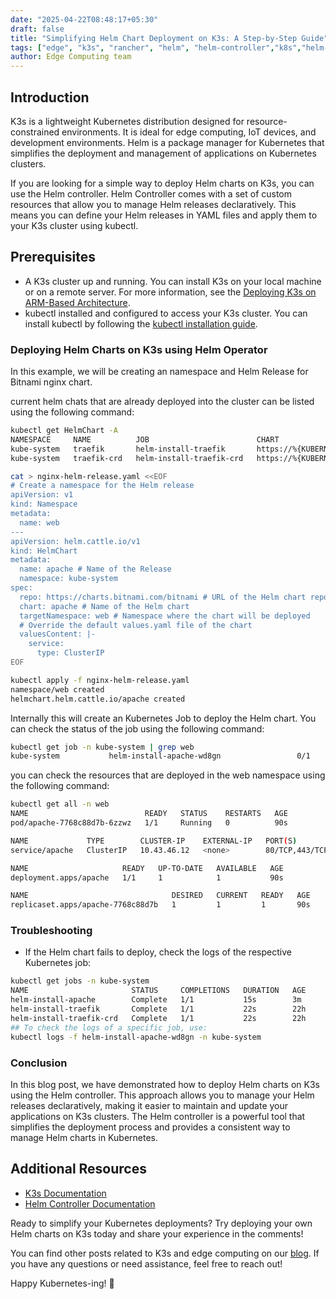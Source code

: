 ```yaml
---
date: "2025-04-22T08:48:17+05:30"
draft: false
title: "Simplifying Helm Chart Deployment on K3s: A Step-by-Step Guide"
tags: ["edge", "k3s", "rancher", "helm", "helm-controller","k8s","helm-charts","kubernetes"]
author: Edge Computing team
---
```


## Introduction

K3s is a lightweight Kubernetes distribution designed for resource-constrained environments. It is ideal for edge computing, IoT devices, and development environments. Helm is a package manager for Kubernetes that simplifies the deployment and management of applications on Kubernetes clusters.

If you are looking for a simple way to deploy Helm charts on K3s, you can use the Helm controller.
Helm Controller comes with a set of custom resources that allow you to manage Helm releases declaratively. This means you can define your Helm releases in YAML files and apply them to your K3s cluster using kubectl.

## Prerequisites

- A K3s cluster up and running. You can install K3s on your local machine or on a remote server. For more information, see the [Deploying K3s on ARM-Based Architecture](https://blog.avidhara.cloud/posts/edge/running-k3s-arm/).
- kubectl installed and configured to access your K3s cluster. You can install kubectl by following the [kubectl installation guide](https://kubernetes.io/docs/tasks/tools/install-kubectl/).

### Deploying Helm Charts on K3s using Helm Operator

In this example, we will be creating an namespace and Helm Release for Bitnami nginx chart.

current helm chats that are already deployed into the cluster can be listed using the following command:

```bash
kubectl get HelmChart -A
NAMESPACE     NAME          JOB                        CHART                                                                      TARGETNAMESPACE   VERSION   REPO   HELMVERSION   BOOTSTRAP
kube-system   traefik       helm-install-traefik       https://%{KUBERNETES_API}%/static/charts/traefik-34.2.1+up34.2.0.tgz
kube-system   traefik-crd   helm-install-traefik-crd   https://%{KUBERNETES_API}%/static/charts/traefik-crd-34.2.1+up34.2.0.tgz
```

```bash
cat > nginx-helm-release.yaml <<EOF
# Create a namespace for the Helm release
apiVersion: v1
kind: Namespace
metadata:
  name: web
---
apiVersion: helm.cattle.io/v1
kind: HelmChart
metadata:
  name: apache # Name of the Release
  namespace: kube-system
spec:
  repo: https://charts.bitnami.com/bitnami # URL of the Helm chart repository
  chart: apache # Name of the Helm chart
  targetNamespace: web # Namespace where the chart will be deployed
  # Override the default values.yaml file of the chart
  valuesContent: |-
    service:
      type: ClusterIP
EOF

kubectl apply -f nginx-helm-release.yaml
namespace/web created
helmchart.helm.cattle.io/apache created
```

Internally this will create an Kubernetes Job to deploy the Helm chart. You can check the status of the job using the following command:

```bash
kubectl get job -n kube-system | grep web
kube-system           helm-install-apache-wd8gn                 0/1     Completed   0               17s
```

you can check the resources that are deployed in the web namespace using the following command:

```bash
kubectl get all -n web
NAME                          READY   STATUS    RESTARTS   AGE
pod/apache-7768c88d7b-6zzwz   1/1     Running   0          90s

NAME             TYPE        CLUSTER-IP    EXTERNAL-IP   PORT(S)          AGE
service/apache   ClusterIP   10.43.46.12   <none>        80/TCP,443/TCP   90s

NAME                     READY   UP-TO-DATE   AVAILABLE   AGE
deployment.apps/apache   1/1     1            1           90s

NAME                                DESIRED   CURRENT   READY   AGE
replicaset.apps/apache-7768c88d7b   1         1         1       90s
```

### Troubleshooting

- If the Helm chart fails to deploy, check the logs of the respective Kubernetes job:

```bash
kubectl get jobs -n kube-system
NAME                       STATUS     COMPLETIONS   DURATION   AGE
helm-install-apache        Complete   1/1           15s        3m
helm-install-traefik       Complete   1/1           22s        22h
helm-install-traefik-crd   Complete   1/1           22s        22h
## To check the logs of a specific job, use:
kubectl logs -f helm-install-apache-wd8gn -n kube-system

```

### Conclusion

In this blog post, we have demonstrated how to deploy Helm charts on K3s using the Helm controller. This approach allows you to manage your Helm releases declaratively, making it easier to maintain and update your applications on K3s clusters. The Helm controller is a powerful tool that simplifies the deployment process and provides a consistent way to manage Helm charts in Kubernetes.

## Additional Resources

- [K3s Documentation](https://rancher.com/docs/k3s/latest/en/)
- [Helm Controller Documentation](https://github.com/k3s-io/helm-controller)

Ready to simplify your Kubernetes deployments? Try deploying your own Helm charts on K3s today and share your experience in the comments!

You can find other posts related to K3s and edge computing on our [blog](https://blog.avidhara.cloud/tags/k3s/). If you have any questions or need assistance, feel free to reach out!

Happy Kubernetes-ing! 🚀
